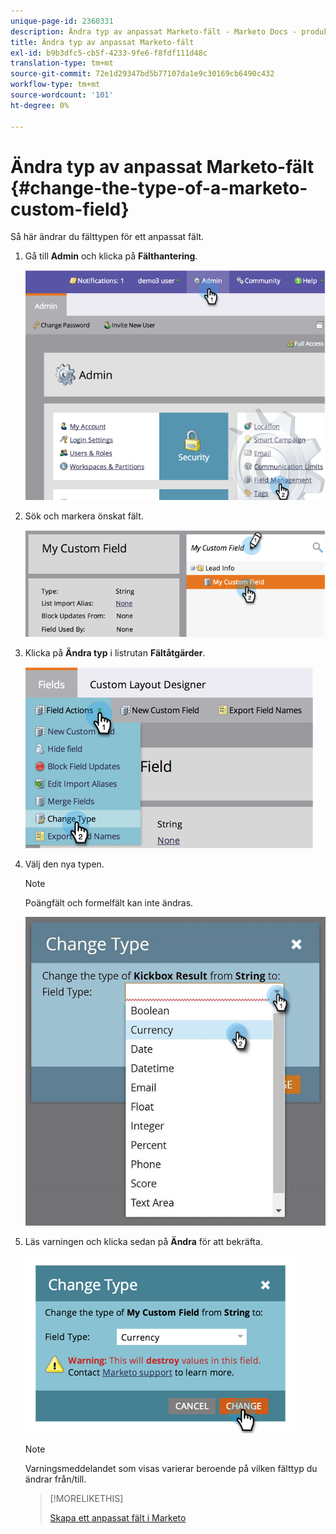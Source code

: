 ```yaml
---
unique-page-id: 2360331
description: Ändra typ av anpassat Marketo-fält - Marketo Docs - produktdokumentation
title: Ändra typ av anpassat Marketo-fält
exl-id: b9b3dfc5-cb5f-4233-9fe6-f8fdf111d48c
translation-type: tm+mt
source-git-commit: 72e1d29347bd5b77107da1e9c30169cb6490c432
workflow-type: tm+mt
source-wordcount: '101'
ht-degree: 0%

---
```


# Ändra typ av anpassat Marketo-fält {#change-the-type-of-a-marketo-custom-field}

Så här ändrar du fälttypen för ett anpassat fält.

1. Gå till **Admin** och klicka på **Fälthantering**.

   ![](assets/image2014-9-18-13-3a4-3a39.png)

1. Sök och markera önskat fält.

   ![](assets/image2014-9-18-13-3a4-3a48.png)

1. Klicka på **Ändra typ** i listrutan **Fältåtgärder**.

   ![](assets/image2014-9-18-13-3a4-3a57.png)

1. Välj den nya typen.

   >[!NOTE]
   >
   >Poängfält och formelfält kan inte ändras.

   ![](assets/change-the-type-of-a-marketo-custom-field-4.png)

1. Läs varningen och klicka sedan på **Ändra** för att bekräfta.

   ![](assets/image2014-9-18-13-3a5-3a23.png)

   >[!NOTE]
   >
   >Varningsmeddelandet som visas varierar beroende på vilken fälttyp du ändrar från/till.

   >[!MORELIKETHIS]
   >
   >[Skapa ett anpassat fält i Marketo](/help/marketo/product-docs/administration/field-management/create-a-custom-field-in-marketo.md)

